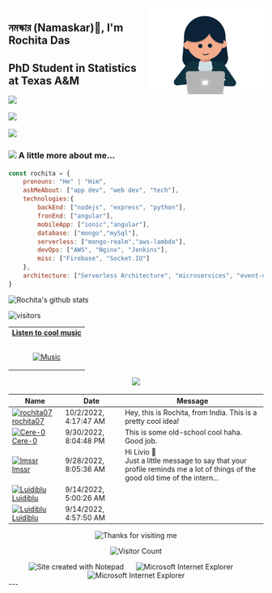 <img align='right' src="https://github.com/rochita07/rochita07/blob/main/coding_gif.gif" width="230" >


##  নমস্কার (Namaskar)🙏, I'm Rochita Das 
##  PhD Student in Statistics at Texas A&M

[![](https://img.shields.io/badge/LinkedIn-rochitadas-blue)](https://www.linkedin.com/in/rochitadas/)

[![](https://img.shields.io/badge/Website-rochitadas-green)](https://rochita07.github.io/rochitadas.github.io/generic.html)

[![](https://img.shields.io/badge/Gmail-rochita.das.stat@gmail.com-red)](mailto:rochita.das.stat@gmail.com)


### <img src="https://media.giphy.com/media/VgCDAzcKvsR6OM0uWg/giphy.gif" width="50"> A little more about me...  

```javascript
const rochita = {
    pronouns: "He" | "Him",
    askMeAbout: ["app dev", "web dev", "tech"],
    technologies:{
        backEnd: ["nodejs", "express", "python"],
        fronEnd: ["angular"],
        mobileApp: ["ionic","angular"],
        database: ["mongo","mySql"],
        serverless: ["mongo-realm","aws-lambda"],
        devOps: ["AWS", "Nginx", "Jenkins"],
        misc: ["Firebase", "Socket.IO"]
    },
    architecture: ["Serverless Architecture", "microservices", "event-driven", "Single page applications"],
}
```

![Rochita's github stats](https://github-readme-stats.vercel.app/api?username=rochita07&hide=["issues"]&show_icons=true)

![visitors](https://visitor-badge.glitch.me/badge?page_id=rochita07.rochita07)



<!-- Social -->
<table width="100%" align="center">

<td align="center">
<a href="https://www.youtube.com/watch?v=3YxaaGgTQYM&ab_channel=EvanescenceVEVO">
<strong>Listen to cool music</strong>
<br />
<br />


<p>
<img height="100" alt="Music" src="images/music.gif"> 
</a>
</p>

</td>
</tr>
</table>

<div align="center">
<a href="https://github.com/BrunnerLivio/brunnerlivio/issues/62#issuecomment-new"><img src="images/guestbook.svg"></a> 
</div>

<!-- Guestbook -->
| Name | Date | Message |
|---|---|---|
| <a href="https://github.com/rochita07"><img width="24" src="https://avatars.githubusercontent.com/u/42886269?s=24&u=f2f9dece9efbcfac30a1e84d7697086208bfe9dc&v=4" alt="rochita07" /> rochita07</a> |10/2/2022, 4:17:47 AM|Hey, this is Rochita, from India. This is a pretty cool idea!|
| <a href="https://github.com/Cere-0"><img width="24" src="https://avatars.githubusercontent.com/u/105999339?s=24&u=536ae754fac16224b4413b263c1011ad124f417e&v=4" alt="Cere-0" /> Cere-0</a> |9/30/2022, 8:04:48 PM|This is some old-school cool haha. Good job.|
| <a href="https://github.com/lmssr"><img width="24" src="https://avatars.githubusercontent.com/u/44872924?s=24&u=c692f29b24caab54d561d11ed15af1d3dbbabbb1&v=4" alt="lmssr" /> lmssr</a> |9/28/2022, 8:05:36 AM|Hi Livio 👋<br />Just a little message to say that your profile reminds me a lot of things of the good old time of the intern...|
| <a href="https://github.com/Luidiblu"><img width="24" src="https://avatars.githubusercontent.com/u/40251675?s=24&u=8e0cd4fc115e6101912f4a559ebd4d2c1f7818d1&v=4" alt="Luidiblu" /> Luidiblu</a> |9/14/2022, 5:00:26 AM||
| <a href="https://github.com/Luidiblu"><img width="24" src="https://avatars.githubusercontent.com/u/40251675?s=24&u=8e0cd4fc115e6101912f4a559ebd4d2c1f7818d1&v=4" alt="Luidiblu" /> Luidiblu</a> |9/14/2022, 4:57:50 AM||
<!-- /Guestbook -->

<!-- Footer -->

<div align="center">

<img height="120" alt="Thanks for visiting me" width="100%" src="https://raw.githubusercontent.com/BrunnerLivio/brunnerlivio/master/images/marquee.svg" />
<br />

![Visitor Count](https://profile-counter.glitch.me/brunnerlivio/count.svg)


<img src="https://raw.githubusercontent.com/BrunnerLivio/brunnerlivio/master/images/notepad.gif" alt="Site created with Notepad" height="30" />
<!-- "margin-right: whatever;" -->
<span>&nbsp;&nbsp;&nbsp;&nbsp;</span>  
<img src="https://raw.githubusercontent.com/BrunnerLivio/brunnerlivio/master/images/ie_logo.gif" alt="Microsoft Internet Explorer" />
<span>&nbsp;&nbsp;&nbsp;&nbsp;</span>  
<img src="https://raw.githubusercontent.com/BrunnerLivio/brunnerlivio/master/images/noframes.gif" alt="Microsoft Internet Explorer" />

</div>
---






<!---
rochita07/rochita07 is a ✨ special ✨ repository because its `README.md` (this file) appears on your GitHub profile.
You can click the Preview link to take a look at your changes.

⭐️ From [@ashrafkm](https://github.com/ashrafkm)
--->

